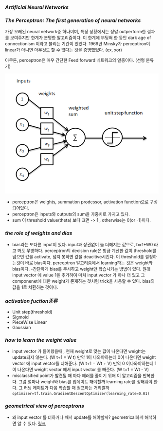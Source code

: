 
### *Artificial Neural Networks*
### *The Perceptron: The first generation of neural networks*

가장 오래된 neural network중 하나이며, 특정 상황에서는 정말 outperform한 결과를 보여주지만 한계가 분명한 알고리즘이다.
이 한계에 부딪혀 한 동안 dark age of connectionism 이라고 불리는 기간이 있었다.
1969년 Minsky가 perceptiron이 linear가 아니면 아무것도 할 수 없다는 것을 증명했었다. (ex, xor)

아무튼, perceptron은 매우 간단한 Feed forward 네트워크의 일종이다. (선형 분류기)


![Alt text](./image/p0.png)


  - perceptron은 weights, summation prodessor, activation function으로 구성되어있다.
  - perceptron은 inputs와 outputs의 sum을 가중치로 가지고 있다.
  - sum 이 threshold value(theta) 보다 크면 -> 1 , otherwise는 0(or -1)이다.
  
### *the role of weights and dias*

  - bias라는 또다른 input이 있다. input과 상관없이 늘 더해지는 값으로, b=1+W0 라고 봐도 무방하다. perceptron의 decision rule은 방금 계산한 값이 threshold를 넘으면 값을 activate, 넘지 못하면 값을 deacitive시킨다. 이 threshold를 결정하는것이 바로 bias이다. perceptron 알고리즘에서 learning하는 것은 weight와 bias이다.
  -간단하게 bias를 무시하고 weight만 학습시키는 방법이 있다. 원래 input vector 에 value 1을 추가하여 마치 input vector 가 하나 더 있고 그 componenet에 대한 weight가 존재하는 것처럼 trick을 사용할 수 있다. bias의 값을 1로 치환하는 것이다.
 
### *activation fuction종류*

  - Unit step(threshold)
  - Sigmoid
  - PieceWise Linear
  - Gaussian

### *how to learn the weight value*

  - input vector 가 들어왔을때 , 현재 weight로 맞는 값이 나온다면 weight는 update되지 않는다. (W t+1 = W t) 만약 1이 나와야하는데 0이 나온다면 weight vector 에 input vector를 더해준다. (W t+1 = Wt + V) 만약 0 이나와야하는데 1이 나온다면 weight vector 에서 input vector 를 빼준다. (W t+1 = Wt - V)
  - misclassified point가 발견될 때 마다 에러를 줄이기 위해 이 알고리즘을 반복한다. 그럼 얼마나 weight와 bias를 업데이트 해야할까 learning rate를 정해줘야 한다. 그 러닝 레이트가 다음 학습할 때 점프하는 거리랄까
``` optimizer=tf.train.GradientDescentOptimizer(learning_rate=0.01) ```
  
  
 ### *geometrical view of perceptrons*
 
  - 왜 input vector 를 더하거나 빼서 update를 해야할까? geometrical하게 해석하면 알 수 있다. [링크](http://sanghyukchun.github.io/40/)
